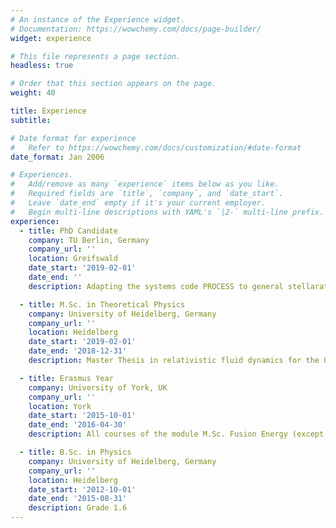 ```yaml
---
# An instance of the Experience widget.
# Documentation: https://wowchemy.com/docs/page-builder/
widget: experience

# This file represents a page section.
headless: true

# Order that this section appears on the page.
weight: 40

title: Experience
subtitle:

# Date format for experience
#   Refer to https://wowchemy.com/docs/customization/#date-format
date_format: Jan 2006

# Experiences.
#   Add/remove as many `experience` items below as you like.
#   Required fields are `title`, `company`, and `date_start`.
#   Leave `date_end` empty if it's your current employer.
#   Begin multi-line descriptions with YAML's `|2-` multi-line prefix.
experience:      
  - title: PhD Candidate
    company: TU Berlin, Germany
    company_url: ''
    location: Greifswald
    date_start: '2019-02-01'
    date_end: ''
    description: Adapting the systems code PROCESS to general stellarators.

  - title: M.Sc. in Theoretical Physics
    company: University of Heidelberg, Germany
    company_url: ''
    location: Heidelberg
    date_start: '2019-02-01'
    date_end: '2018-12-31'
    description: Master Thesis in relativistic fluid dynamics for the Quark Gluon Plasma, specialization in quantum field theory and the standard model of particle physics.

  - title: Erasmus Year
    company: University of York, UK
    company_url: ''
    location: York
    date_start: '2015-10-01'
    date_end: '2016-04-30'
    description: All courses of the module M.Sc. Fusion Energy (except the research part)

  - title: B.Sc. in Physics
    company: University of Heidelberg, Germany
    company_url: ''
    location: Heidelberg
    date_start: '2012-10-01'
    date_end: '2015-08-31'
    description: Grade 1.6
---
```


